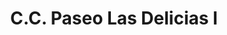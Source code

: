---
title: "C.C. Paseo Las Delicias I"
url: /maracay/c-c-paseo-las-delicias-i/
shop: centro comercial
---
